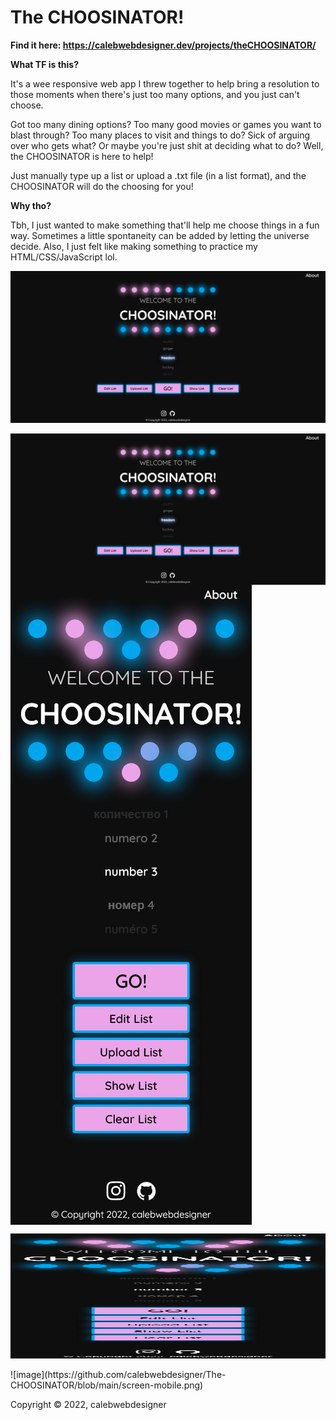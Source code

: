 # The CHOOSINATOR!
**Find it here: https://calebwebdesigner.dev/projects/theCHOOSINATOR/**

**What TF is this?**

It's a wee responsive web app I threw together to help bring a resolution to those moments when there's just too many options, and you just can't choose.

Got too many dining options? Too many good movies or games you want to blast through? Too many places to visit and things to do? Sick of arguing over who gets what? Or maybe you're just shit at deciding what to do? Well, the CHOOSINATOR is here to help!

Just manually type up a list or upload a .txt file (in a list format), and the CHOOSINATOR will do the choosing for you!


**Why tho?**

Tbh, I just wanted to make something that'll help me choose things in a fun way. Sometimes a little spontaneity can be added by letting the universe decide. Also, I just felt like making something to practice my HTML/CSS/JavaScript lol.

![image](https://github.com/calebwebdesigner/The-CHOOSINATOR/blob/main/screen-desktop.png) 
<div>
    <img align=center src="https://github.com/calebwebdesigner/The-CHOOSINATOR/blob/main/screen-desktop.png"/>
    <img align=center src="https://github.com/calebwebdesigner/The-CHOOSINATOR/blob/main/screen-mobile.png"/>
<div>
<p align="center">
  <img width="600" height="200" src="https://github.com/calebwebdesigner/The-CHOOSINATOR/blob/main/screen-mobile.png">
</p>
![image](https://github.com/calebwebdesigner/The-CHOOSINATOR/blob/main/screen-mobile.png) 

Copyright © 2022, calebwebdesigner
